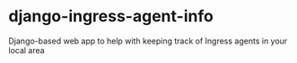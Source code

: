 django-ingress-agent-info
=========================

Django-based web app to help with keeping track of Ingress agents in your local area
